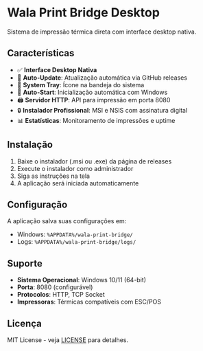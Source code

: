 # Wala Print Bridge Desktop

Sistema de impressão térmica direta com interface desktop nativa.

## Características

- ✅ **Interface Desktop Nativa**
- 🔄 **Auto-Update**: Atualização automática via GitHub releases
- 📡 **System Tray**: Ícone na bandeja do sistema
- 🚀 **Auto-Start**: Inicialização automática com Windows
- 🖨️ **Servidor HTTP**: API para impressão em porta 8080
- 🔒 **Instalador Profissional**: MSI e NSIS com assinatura digital
- 📊 **Estatísticas**: Monitoramento de impressões e uptime

## Instalação

1. Baixe o instalador (.msi ou .exe) da página de releases
2. Execute o instalador como administrador
3. Siga as instruções na tela
4. A aplicação será iniciada automaticamente

## Configuração

A aplicação salva suas configurações em:
- Windows: `%APPDATA%/wala-print-bridge/`
- Logs: `%APPDATA%/wala-print-bridge/logs/`

## Suporte

- **Sistema Operacional**: Windows 10/11 (64-bit)
- **Porta**: 8080 (configurável)
- **Protocolos**: HTTP, TCP Socket
- **Impressoras**: Térmicas compatíveis com ESC/POS

## Licença

MIT License - veja [LICENSE](LICENSE) para detalhes.

